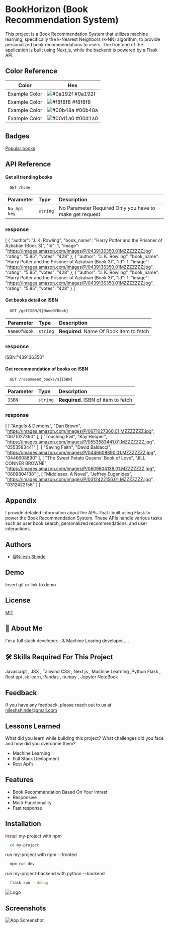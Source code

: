 
# BookHorizon (Book Recommendation System)

This project is a Book Recommendation System that utilizes machine learning, specifically the k-Nearest Neighbors (k-NN) algorithm, to provide personalized book recommendations to users. The frontend of the application is built using Next.js, while the backend is powered by a Flask API.

## Color Reference

| Color             | Hex                                                                |
| ----------------- | ------------------------------------------------------------------ |
| Example Color | ![#0a192f](https://via.placeholder.com/10/0a192f?text=+) #0a192f |
| Example Color | ![#f8f8f8](https://via.placeholder.com/10/f8f8f8?text=+) #f8f8f8 |
| Example Color | ![#00b48a](https://via.placeholder.com/10/00b48a?text=+) #00b48a |
| Example Color | ![#00d1a0](https://via.placeholder.com/10/00b48a?text=+) #00d1a0 |


## Badges


[Popular books](https://drive.google.com/file/d/1rD4lz2wvMhe1GAdD2475epkull8_foi5/view?usp=drive_link)


## API Reference

#### Get all trending books

```http
  GET /home
```

| Parameter | Type     | Description                |
| :-------- | :------- | :------------------------- |
| `No Api key` | `string` | No Parameter Required Only you have to make get request |

### response
[
{
        "author": "J. K. Rowling",
        "book_name": "Harry Potter and the Prisoner of Azkaban (Book 3)",
        "id": 1,
        "image": "https://images.amazon.com/images/P/0439136350.01MZZZZZZZ.jpg",
        "rating": "5.85",
        "votes": "428"
},
{
        "author": "J. K. Rowling",
        "book_name": "Harry Potter and the Prisoner of Azkaban (Book 3)",
        "id": 1,
        "image": "https://images.amazon.com/images/P/0439136350.01MZZZZZZZ.jpg",
        "rating": "5.85",
        "votes": "428"
},
{
        "author": "J. K. Rowling",
        "book_name": "Harry Potter and the Prisoner of Azkaban (Book 3)",
        "id": 1,
        "image": "https://images.amazon.com/images/P/0439136350.01MZZZZZZZ.jpg",
        "rating": "5.85",
        "votes": "428"
}
]




#### Get books detail on ISBN

```http
  GET /getISBN/${NameOfBook}
```

| Parameter | Type     | Description                       |
| :-------- | :------- | :-------------------------------- |
| `NameOfBook`      | `string` | **Required**. Name Of Book item to fetch |

### response
 ISBN:"439136350"


#### Get recommendation of books on ISBN

```http
  GET /recommend_books/${ISBN}
```

| Parameter | Type     | Description                       |
| :-------- | :------- | :-------------------------------- |
| `ISBN`      | `string` | **Required**. ISBN of item to fetch |

### response
[
[
"Angels &amp; Demons",
"Dan Brown",
"https://images.amazon.com/images/P/0671027360.01.MZZZZZZZ.jpg",
"0671027360"
],
[
"Touching Evil",
"Kay Hooper",
"https://images.amazon.com/images/P/0553583441.01.MZZZZZZZ.jpg",
"0553583441"
],
[
"Saving Faith",
"David Baldacci",
"https://images.amazon.com/images/P/0446608890.01.MZZZZZZZ.jpg",
"0446608890"
],
[
"The Sweet Potato Queens' Book of Love",
"JILL CONNER BROWNE",
"https://images.amazon.com/images/P/0609804138.01.MZZZZZZZ.jpg",
"0609804138"
],
[
"Middlesex: A Novel",
"Jeffrey Eugenides",
"https://images.amazon.com/images/P/0312422156.01.MZZZZZZZ.jpg",
"0312422156"
]
]


## Appendix

I provide detailed information about the APIs.That i built using Flask to power the Book Recommendation System. These APIs handle various tasks such as user book search, personalized recommendations, and user interactions.


## Authors

- [@Nilesh Shinde](https://github.com/Nileshshinde09)


## Demo

Insert gif or link to demo


## License

[MIT](https://choosealicense.com/licenses/mit/)


## 🚀 About Me
I'm a full stack developer...
&
Machine Learing developer.....
## 🛠 Skills Required For This Project
Javascript , JSX , Tailwind CSS , Next js ,
Machine Learning ,Python Flask , Rest api ,sk learn, Pandas , numpy , Jupyter NoteBook


## Feedback

If you have any feedback, please reach out to us at nileshshinde@gmail.com


## Lessons Learned

What did you learn while building this project? What challenges did you face and how did you overcome them?

 - Machine Learning
 - Full Stack Devlopment
 - Rest Api's



## Features

- Book Recommendation Based On Your Intrest
- Responsive
- Multi-Functionality
- Fast response


## Installation

Install my-project with npm

```bash
  cd my-project
```

run my-project with npm --fronted

```bash
  npm run dev
```
    
run my-project-backend with python --backend

```bash
  flask run --debug
```
![Logo](https://www.pngitem.com/pimgs/m/394-3941536_recommendation-system-in-e-commerce-hd-png-download.png)


## Screenshots

![App Screenshot](https://drive.google.com/drive/folders/1dmngiELA3uJkNAr2LERhby7MgdO9VMEI)

